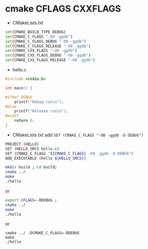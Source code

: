 # cmake CFLAGS CXXFLAGS


- CMakeLists.txt 

```sh
set(CMAKE_BUILD_TYPE DEBUG)
set(CMAKE_C_FLAGS "-O0 -ggdb")
set(CMAKE_C_FLAGS_DEBUG "-O0 -ggdb")
set(CMAKE_C_FLAGS_RELEASE "-O0 -ggdb")
set(CMAKE_CXX_FLAGS "-O0 -ggdb")
set(CMAKE_CXX_FLAGS_DEBUG "-O0 -ggdb")
set(CMAKE_CXX_FLAGS_RELEASE "-O0 -ggdb")
```


- hello.c

```c
#include <stdio.h>

int main() {

#ifdef DEBUG
    printf("Debug run\n");
#else
    printf("Release run\n");
#endif
    return 0;
}
```

- CMakeLists.txt add `SET (CMAKE_C_FLAGS "-O0 -ggdb -D DEBUG")`

```sh
PROJECT (HELLO)
SET (HELLO_SRCS hello.c)
SET (CMAKE_C_FLAGS "${CMAKE_C_FLAGS} -O0 -ggdb -D DEBUG")
ADD_EXECUTABLE (hello ${HELLO_SRCS})
```

```sh
mkdir build ; cd build;
cmake ../
make 
./hello
```

or 

```sh
export CFLAGS=-DDEBUG ;
cmake ../
make 
./hello
```


or 

```
cmake ../ -DCMAKE_C_FLAGS=-DDEBUG
make 
./hello
```
